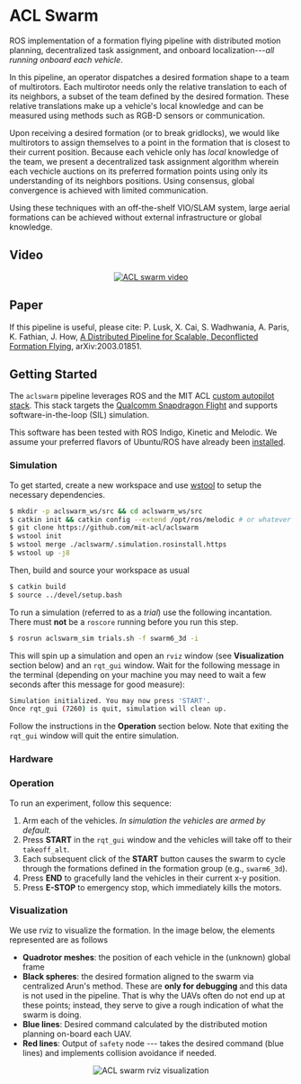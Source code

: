 ACL Swarm
=========

ROS implementation of a formation flying pipeline with distributed motion planning, decentralized task assignment, and onboard localization---*all running onboard each vehicle*.

In this pipeline, an operator dispatches a desired formation shape to a team of multirotors. Each multirotor needs only the relative translation to each of its neighbors, a subset of the team defined by the desired formation. These relative translations make up a vehicle's local knowledge and can be measured using methods such as RGB-D sensors or communication.

Upon receiving a desired formation (or to break gridlocks), we would like multirotors to assign themselves to a point in the formation that is closest to their current position. Because each vehicle only has *local* knowledge of the team, we present a decentralized task assignment algorithm wherein each vechicle auctions on its preferred formation points using only its understanding of its neighbors positions. Using consensus, global convergence is achieved with limited communication.

Using these techniques with an off-the-shelf VIO/SLAM system, large aerial formations can be achieved without external infrastructure or global knowledge.

## Video

<p align="center">
    <a href="https://www.youtube.com/watch?v=il0UJCyiAzY"><img src=".github/aclswarm_thumb.png" alt="ACL swarm video" /></a>
</p>

## Paper
If this pipeline is useful, please cite:
P. Lusk, X. Cai, S. Wadhwania, A. Paris, K. Fathian, J. How, [A Distributed Pipeline for Scalable, Deconflicted Formation Flying](https://arxiv.org/abs/2003.01851), arXiv:2003.01851.

## Getting Started

The `aclswarm` pipeline leverages ROS and the MIT ACL [custom autopilot stack](https://gitlab.com/mit-acl/fsw/snap-stack). This stack targets the [Qualcomm Snapdragon Flight](https://developer.qualcomm.com/hardware/qualcomm-flight-pro) and supports software-in-the-loop (SIL) simulation.

This software has been tested with ROS Indigo, Kinetic and Melodic. We assume your preferred flavors of Ubuntu/ROS have already been [installed](http://wiki.ros.org/ROS/Installation).

### Simulation

To get started, create a new workspace and use [wstool](http://wiki.ros.org/wstool) to setup the necessary dependencies.

```bash
$ mkdir -p aclswarm_ws/src && cd aclswarm_ws/src
$ catkin init && catkin config --extend /opt/ros/melodic # or whatever
$ git clone https://github.com/mit-acl/aclswarm
$ wstool init
$ wstool merge ./aclswarm/.simulation.rosinstall.https
$ wstool up -j8
```

Then, build and source your workspace as usual

```bash
$ catkin build
$ source ../devel/setup.bash
```

To run a simulation (referred to as a *trial*) use the following incantation. There must **not** be a `roscore` running before you run this step.

```bash
$ rosrun aclswarm_sim trials.sh -f swarm6_3d -i
```

This will spin up a simulation and open an `rviz` window (see **Visualization** section below) and an `rqt_gui` window. Wait for the following message in the terminal (depending on your machine you may need to wait a few seconds after this message for good measure):

```bash
Simulation initialized. You may now press 'START'.
Once rqt_gui (7260) is quit, simulation will clean up.
```

Follow the instructions in the **Operation** section below. Note that exiting the `rqt_gui` window will quit the entire simulation.

### Hardware

### Operation

To run an experiment, follow this sequence:

1. Arm each of the vehicles. *In simulation the vehicles are armed by default.*
2. Press **START** in the `rqt_gui` window and the vehicles will take off to their `takeoff_alt`.
3. Each subsequent click of the **START** button causes the swarm to cycle through the formations defined in the formation group (e.g., `swarm6_3d`).
4. Press **END** to gracefully land the vehicles in their current x-y position.
5. Press **E-STOP** to emergency stop, which immediately kills the motors.

### Visualization

We use rviz to visualize the formation. In the image below, the elements represented are as follows

  - **Quadrotor meshes**: the position of each vehicle in the (unknown) global frame
  - **Black spheres**: the desired formation aligned to the swarm via centralized Arun's method. These are **only for debugging** and this data is not used in the pipeline. That is why the UAVs often do not end up at these points; instead, they serve to give a rough indication of what the swarm is doing.
  - **Blue lines**: Desired command calculated by the distributed motion planning on-board each UAV.
  - **Red lines**: Output of `safety` node --- takes the desired command (blue lines) and implements collision avoidance if needed.

<p align="center">
  <img src=".github/aclswarm_sim.png" alt="ACL swarm rviz visualization" />
</p>
